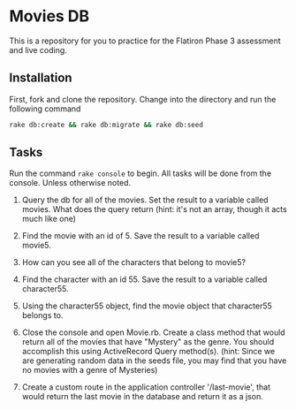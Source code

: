 # Movies DB

This is a repository for you to practice for the Flatiron Phase 3 assessment and live coding.

## Installation

First, fork and clone the repository. Change into the directory and run the following command

```bash
rake db:create && rake db:migrate && rake db:seed
```

## Tasks

Run the command ```rake console``` to begin. All tasks will be done from the console. Unless otherwise noted.

1. Query the db for all of the movies. Set the result to a variable called movies. What does the query return (hint: it's not an array, though it acts much like one)

2. Find the movie with an id of 5. Save the result to a variable called movie5.

3. How can you see all of the characters that belong to movie5?

4. Find the character with an id 55. Save the result to a variable called character55.

5. Using the character55 object, find the movie object that character55 belongs to.

6. Close the console and open Movie.rb. Create a class method that would return all of the movies that have "Mystery" as the genre. You should accomplish this using ActiveRecord Query method(s). (hint: Since we are generating random data in the seeds file, you may find that you have no movies with a genre of Mysteries)

7. Create a custom route in the application controller '/last-movie', that would return the last movie in the database and return it as a json.
